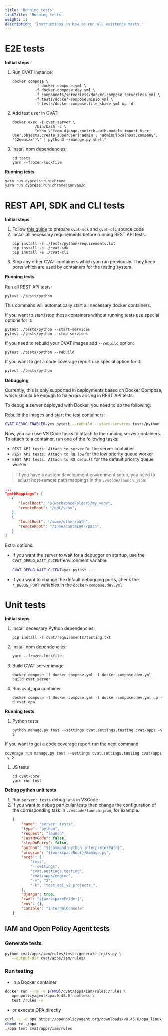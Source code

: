 ```yaml
---
title: 'Running tests'
linkTitle: 'Running tests'
weight: 11
description: 'Instructions on how to run all existence tests.'
---
```


# E2E tests

**Initial steps**:
1. Run CVAT instance:
   ```
   docker compose \
             -f docker-compose.yml \
             -f docker-compose.dev.yml \
             -f components/serverless/docker-compose.serverless.yml \
             -f tests/docker-compose.minio.yml \
             -f tests/docker-compose.file_share.yml up -d
   ```
1. Add test user in CVAT:
   ```
   docker exec -i cvat_server \
             /bin/bash -c \
             "echo \"from django.contrib.auth.models import User; User.objects.create_superuser('admin', 'admin@localhost.company', '12qwaszx')\" | python3 ~/manage.py shell"
   ```
1. Install npm dependencies:
   ```
   cd tests
   yarn --frozen-lockfile
   ```

**Running tests**

```
yarn run cypress:run:chrome
yarn run cypress:run:chrome:canvas3d
```

# REST API, SDK and CLI tests

**Initial steps**

1. Follow [this guide](/site/content/en/docs/api_sdk/sdk/developer-guide/) to prepare
   `cvat-sdk` and `cvat-cli` source code
1. Install all necessary requirements before running REST API tests:
   ```
   pip install -r ./tests/python/requirements.txt
   pip install -e ./cvat-sdk
   pip install -e ./cvat-cli
   ```
1. Stop any other CVAT containers which you run previously. They keep ports
which are used by containers for the testing system.

**Running tests**

Run all REST API tests:

```
pytest ./tests/python
```

This command will automatically start all necessary docker containers.

If you want to start/stop these containers without running tests
use special options for it:

```
pytest ./tests/python --start-services
pytest ./tests/python --stop-services
```

If you need to rebuild your CVAT images add `--rebuild` option:
```
pytest ./tests/python --rebuild
```

If you want to get a code coverage report use special option for it:
```
pytest ./tests/python
```

**Debugging**

Currently, this is only supported in deployments based on Docker Compose,
which should be enough to fix errors arising in REST API tests.

To debug a server deployed with Docker, you need to do the following:

Rebuild the images and start the test containers:

```bash
CVAT_DEBUG_ENABLED=yes pytest --rebuild --start-services tests/python
```

Now, you can use VS Code tasks to attach to the running server containers.
To attach to a container, run one of the following tasks:
- `REST API tests: Attach to server` for the server container
- `REST API tests: Attach to RQ low` for the low priority queue worker
- `REST API tests: Attach to RQ default` for the default priority queue worker

> If you have a custom development environment setup, you need to adjust
host-remote path mappings in the `.vscode/launch.json`:
```json
...
"pathMappings": [
   {
      "localRoot": "${workspaceFolder}/my_venv",
      "remoteRoot": "/opt/venv",
   },
   {
      "localRoot": "/some/other/path",
      "remoteRoot": "/some/container/path",
   }
]
```

Extra options:
- If you want the server to wait for a debugger on startup,
  use the `CVAT_DEBUG_WAIT_CLIENT` environment variable:
  ```bash
  CVAT_DEBUG_WAIT_CLIENT=yes pytest ...
  ```
- If you want to change the default debugging ports, check the `*_DEBUG_PORT`
  variables in the `docker-compose.dev.yml`


# Unit tests

**Initial steps**
1. Install necessary Python dependencies:
   ```
   pip install -r cvat/requirements/testing.txt
   ```
1. Install npm dependencies:
   ```
   yarn --frozen-lockfile
   ```
1. Build CVAT server image
   ```
   docker compose -f docker-compose.yml -f docker-compose.dev.yml build cvat_server
   ```
1. Run cvat_opa container
   ```
   docker compose -f docker-compose.yml -f docker-compose.dev.yml up -d cvat_opa
   ```

**Running tests**
1. Python tests
   ```
   python manage.py test --settings cvat.settings.testing cvat/apps -v 2
   ```

If you want to get a code coverage report run the next command:
   ```
   coverage run manage.py test --settings cvat.settings.testing cvat/apps -v 2
   ```

1. JS tests
   ```
   cd cvat-core
   yarn run test
   ```

**Debug python unit tests**
1. Run `server: tests` debug task in VSCode
1. If you want to debug particular tests then change the configuration
of the corresponding task in `./vscode/launch.json`, for example:
   ```json
   {
       "name": "server: tests",
       "type": "python",
       "request": "launch",
       "justMyCode": false,
       "stopOnEntry": false,
       "python": "${command:python.interpreterPath}",
       "program": "${workspaceRoot}/manage.py",
       "args": [
           "test",
           "--settings",
           "cvat.settings.testing",
           "cvat/apps/engine",
           "-v", "2",
           "-k", "test_api_v2_projects_",
       ],
       "django": true,
       "cwd": "${workspaceFolder}",
       "env": {},
       "console": "internalConsole"
   }
   ```


<a id="opa-tests"></a>
## IAM and Open Policy Agent tests

### Generate tests

```bash
python cvat/apps/iam/rules/tests/generate_tests.py \
   --output-dir cvat/apps/iam/rules/
```

### Run testing

- In a Docker container
```bash
docker run --rm -v ${PWD}/cvat/apps/iam/rules:/rules \
   openpolicyagent/opa:0.45.0-rootless \
   test /rules -v
```

- or execute OPA directly
```bash
curl -L -o opa https://openpolicyagent.org/downloads/v0.45.0/opa_linux_amd64_static
chmod +x ./opa
./opa test cvat/apps/iam/rules
```
